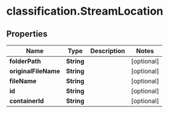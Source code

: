 # classification.StreamLocation

## Properties
Name | Type | Description | Notes
------------ | ------------- | ------------- | -------------
**folderPath** | **String** |  | [optional] 
**originalFileName** | **String** |  | [optional] 
**fileName** | **String** |  | [optional] 
**id** | **String** |  | [optional] 
**containerId** | **String** |  | [optional] 


